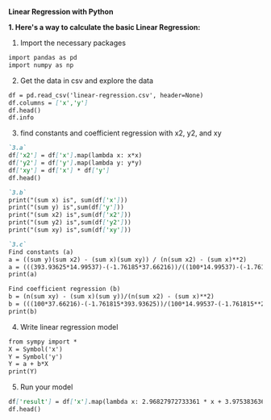 **Linear Regression with Python**

**1. Here's a way to calculate the basic Linear Regression:**
1. Import the necessary packages
```markdown
import pandas as pd
import numpy as np
```

2. Get the data in csv and explore the data
```markdown
df = pd.read_csv('linear-regression.csv', header=None)
df.columns = ['x','y']
df.head()
df.info
```

3. find constants and coefficient regression with x2, y2, and xy
```markdown
`3.a`
df['x2'] = df['x'].map(lambda x: x*x)
df['y2'] = df['y'].map(lambda y: y*y)
df['xy'] = df['x'] * df['y']
df.head()
```
```markdown
`3.b`
print("(sum x) is", sum(df['x']))
print("(sum y) is",sum(df['y']))
print("(sum x2) is",sum(df['x2']))
print("(sum y2) is",sum(df['y2']))
print("(sum xy) is",sum(df['xy']))
```
```markdown
`3.c`
Find constants (a)
a = ((sum y)(sum x2) - (sum x)(sum xy)) / (n(sum x2) - (sum x)**2)
a = (((393.93625*14.99537)-(-1.76185*37.66216))/((100*14.99537)-(-1.76185**2)))
print(a)
```

```markdown
Find coefficient regression (b)
b = (n(sum xy) - (sum x)(sum y))/(n(sum x2) - (sum x)**2)
b = (((100*37.66216)-(-1.761815*393.93625))/(100*14.99537-(-1.761815**2)))
print(b)
```

4. Write linear regression model
```markdown
from sympy import *
X = Symbol('x')
Y = Symbol('y')
Y = a + b*X
print(Y)
```

5. Run your model
```markdown
df['result'] = df['x'].map(lambda x: 2.96827972733361 * x + 3.97538363648389)
df.head()
```
